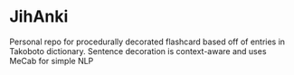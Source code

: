 # JihAnki
Personal repo for procedurally decorated flashcard based off of entries in Takoboto dictionary.
Sentence decoration is context-aware and uses MeCab for simple NLP
